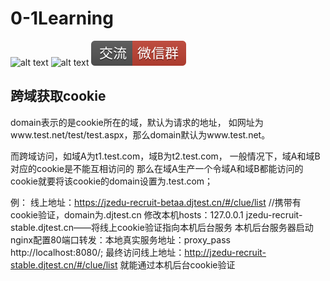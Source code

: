 # 0-1Learning

![alt text](../static/common/svg/luoxiaosheng.svg "公众号")
![alt text](../static/common/svg/luoxiaosheng_learning.svg "学习")
![alt text](../static/common/svg/luoxiaosheng_wechat.svg "微信")


## 跨域获取cookie

domain表示的是cookie所在的域，默认为请求的地址，
如网址为www.test.net/test/test.aspx，那么domain默认为www.test.net。

而跨域访问，如域A为t1.test.com，域B为t2.test.com，
一般情况下，域A和域B对应的cookie是不能互相访问的
那么在域A生产一个令域A和域B都能访问的cookie就要将该cookie的domain设置为.test.com；

例：
线上地址：https://jzedu-recruit-betaa.djtest.cn/#/clue/list  //携带有cookie验证，domain为.djtest.cn
修改本机hosts：127.0.0.1  jzedu-recruit-stable.djtest.cn——将线上cookie验证指向本机后台服务
本机后台服务器启动
nginx配置80端口转发：本地真实服务地址：proxy_pass http://localhost:8080/;
最终访问线上地址：http://jzedu-recruit-stable.djtest.cn/#/clue/list
就能通过本机后台cookie验证











